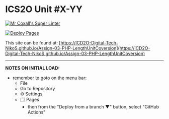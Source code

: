 # ICS2O Unit #X-YY

[![Mr Coxall's Super Linter](https://github.com/ICD2O-Digital-Tech-NikoS/Assign-03-PHP-LengthUnitCoversion/workflows/Mr%20Coxall's%20Super%20Linter/badge.svg)](https://github.com/ICD2O-Digital-Tech-NikoS/Assign-03-PHP-LengthUnitCoversion/actions)

[![Deploy Pages](https://github.com/ICD2O-Digital-Tech-NikoS/Assign-03-PHP-LengthUnitCoversion/workflows/Deploy%20Pages/badge.svg)](https://github.com/ICD2O-Digital-Tech-NikoS/Assign-03-PHP-LengthUnitCoversion/actions)

This site can be found at: [https://ICD2O-Digital-Tech-NikoS.github.io/Assign-03-PHP-LengthUnitCoversion](https://ICD2O-Digital-Tech-NikoS.github.io/Assign-03-PHP-LengthUnitCoversion)

---

**NOTES ON INITIAL LOAD:**
- remember to goto on the menu bar:
  - File
  - Go to Repository
  - ⚙ Settings
  - 🗔 Pages
    - then from the "Deploy from a branch ▼" button, select "GitHub Actions"
